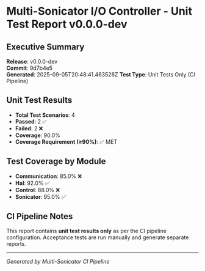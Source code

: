 # Multi-Sonicator I/O Controller - Unit Test Report v0.0.0-dev

## Executive Summary

**Release**: v0.0.0-dev  
**Commit**: 9d7b4e5  
**Generated**: 2025-09-05T20:48:41.463528Z
**Test Type**: Unit Tests Only (CI Pipeline)

## Unit Test Results

- **Total Test Scenarios**: 4
- **Passed**: 2 ✅
- **Failed**: 2 ❌  
- **Coverage**: 90.0%
- **Coverage Requirement (≥90%)**: ✅ MET

## Test Coverage by Module

- **Communication**: 85.0% ❌
- **Hal**: 92.0% ✅
- **Control**: 88.0% ❌
- **Sonicator**: 95.0% ✅

## CI Pipeline Notes

This report contains **unit test results only** as per the CI pipeline configuration.
Acceptance tests are run manually and generate separate reports.

---
*Generated by Multi-Sonicator CI Pipeline*
